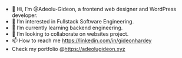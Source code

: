 - 👋 Hi, I’m @Adeolu-Gideon, a frontend web designer and WordPress developer.
- 👀 I’m interested in Fullstack Software Engineering.
- 🌱 I’m currently learning backend engineering.
- 💞️ I’m looking to collaborate on websites project.
- 📫 How to reach me https://linkedin.com/in/gideonhardey
- Check my portfolio @https://adeolugideon.xyz

<!---
Adeolu-Gideon/Adeolu-Gideon is a ✨ special ✨ repository because its `README.md` (this file) appears on your GitHub profile.
You can click the Preview link to take a look at your changes.
--->

